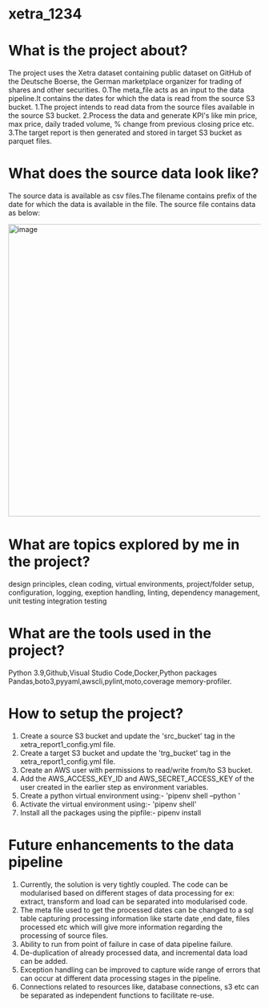 # xetra_1234

# What is the project about?

The project uses the Xetra dataset containing public dataset on GitHub of the Deutsche Boerse, the German marketplace organizer for trading of shares and other
securities.
0.The meta_file acts as an input to the data pipeline.It contains the dates for which the data is read from the source S3 bucket.
1.The project intends to read data from the source files available in the source S3 bucket.
2.Process the data and generate KPI's like min price, max price, daily traded volume, % change from previous closing price etc.
3.The target report is then generated and stored in target S3 bucket as parquet files.

# What does the source data look like?

The source data is available as csv files.The filename contains prefix of the date for which the data is available in the file.
The source file contains data as below:

<img width="583" alt="image" src="https://github.com/user-attachments/assets/edb2a67f-0221-4739-b411-285a60576d04">

# What are topics explored by me in the project?

design principles, clean coding, virtual environments, project/folder setup, configuration, logging, exeption handling, linting, dependency management, unit testing
integration testing

# What are the tools used in the project?

Python 3.9,Github,Visual Studio Code,Docker,Python packages Pandas,boto3,pyyaml,awscli,pylint,moto,coverage
memory-profiler.

# How to setup the project?
1. Create a source S3 bucket and update the 'src_bucket' tag in the xetra_report1_config.yml file.
2. Create a target S3 bucket and update the 'trg_bucket' tag in the xetra_report1_config.yml file.
3. Create an AWS user with permissions to read/write from/to S3 bucket.
4. Add the AWS_ACCESS_KEY_ID and AWS_SECRET_ACCESS_KEY of the user created in the earlier step as environment variables.
5. Create a python virtual environment using:- 'pipenv shell –python <add path of the python exe>'
6. Activate the virtual environment using:- 'pipenv shell'
7. Install all the packages using the pipfile:- pipenv install

# Future enhancements to the data pipeline

1. Currently, the solution is very tightly coupled. The code can be modularised based on different stages of data processing for ex: extract, transform and load can be separated into modularised code.
2. The meta file used to get the processed dates can be changed to a sql table capturing processing information like starte date ,end date, files processed etc which will give more information regarding the processing of source files.
3. Ability to run from point of failure in case of data pipeline failure.
4. De-duplication of already processed data, and incremental data load can be added.
5. Exception handling can be improved to capture wide range of errors that can occur at different data processing stages in the pipeline.
6. Connections related to resources like, database connections, s3 etc can be separated as independent functions to facilitate re-use.







